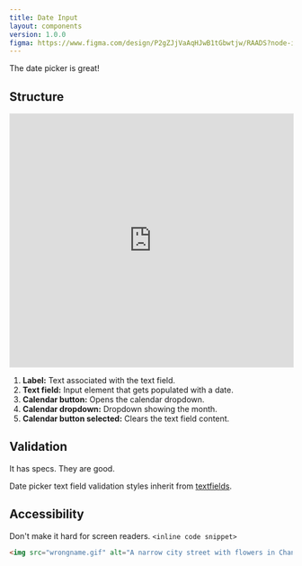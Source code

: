 ```yaml
---
title: Date Input
layout: components
version: 1.0.0
figma: https://www.figma.com/design/P2gZJjVaAqHJwB1tGbwtjw/RAADS?node-id=5178-8295&t=DaQuC2pMFYEZZcOO-1
---
```


The date picker is great!


## Structure

<iframe style="border: 1px solid rgba(0, 0, 0, 0.1);" width="100%" height="450" src="https://www.figma.com/embed?embed_host=share&url=https%3A%2F%2Fwww.figma.com%2Fproto%2FpC6ZhE3ixUPT7MbTPPaVc0%2FRAADS-visual-examples%3Fnode-id%3D1-65%26t%3DFprFJtU0BJbww0zq-1%26scaling%3Dmin-zoom%26page-id%3D0%253A1&hide-ui=1" allowfullscreen></iframe>

1. **Label:** Text associated with the text field.
1. **Text field:** Input element that gets populated with a date.
1. **Calendar button:** Opens the calendar dropdown.
1. **Calendar dropdown:** Dropdown showing the month.
1. **Calendar button selected:** Clears the text field content.

## Validation

It has specs. They are good.

Date picker text field validation styles inherit from [textfields]({{site.baseurl}}/components/textfields).

## Accessibility

Don't make it hard for screen readers. `<inline code snippet>`

```html
<img src="wrongname.gif" alt="A narrow city street with flowers in Chania">
```
